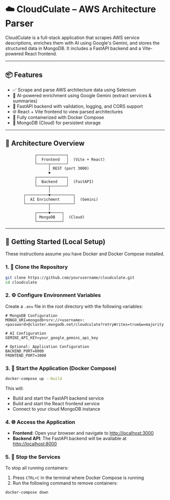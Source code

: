 # ☁️ CloudCulate – AWS Architecture Parser

CloudCulate is a full-stack application that scrapes AWS service descriptions, enriches them with AI using Google's Gemini, and stores the structured data in MongoDB. It includes a FastAPI backend and a Vite-powered React frontend.

---

## 📦 Features

- ✅ Scrape and parse AWS architecture data using Selenium  
- 🤖 AI-powered enrichment using Google Gemini (extract services & summaries)  
- 🧠 FastAPI backend with validation, logging, and CORS support  
- 🌐 React + Vite frontend to view parsed architectures  
- 🐳 Fully containerized with Docker Compose  
- 💾 MongoDB (Cloud) for persistent storage  

---

## 🧱 Architecture Overview

```text
             ┌─────────────┐
             │  Frontend   │  (Vite + React)
             └─────┬───────┘
                   │ REST (port 3000)
                   ▼
             ┌─────────────┐
             │  Backend    │  (FastAPI)
             └─────┬───────┘
                   │
        ┌──────────▼──────────┐
        │  AI Enrichment      │  (Gemini)
        └──────────┬──────────┘
                   │
             ┌─────▼─────┐
             │ MongoDB   │  (Cloud)
             └───────────┘
```

---

## 🚀 Getting Started (Local Setup)

These instructions assume you have Docker and Docker Compose installed.

### 1. 🧾 Clone the Repository

```bash
git clone https://github.com/yourusername/cloudculate.git
cd cloudculate
```

### 2. ⚙️ Configure Environment Variables

Create a `.env` file in the root directory with the following variables:

```env
# MongoDB Configuration
MONGO_URI=mongodb+srv://<username>:<password>@cluster.mongodb.net/cloudculate?retryWrites=true&w=majority

# AI Configuration
GEMINI_API_KEY=your_google_gemini_api_key

# Optional: Application Configuration
BACKEND_PORT=8000
FRONTEND_PORT=3000
```

### 3. 🐳 Start the Application (Docker Compose)

```bash
docker-compose up --build
```

This will:
- Build and start the FastAPI backend service
- Build and start the React frontend service
- Connect to your cloud MongoDB instance

### 4. 🌐 Access the Application

- **Frontend**: Open your browser and navigate to [http://localhost:3000](http://localhost:3000)
- **Backend API**: The FastAPI backend will be available at [http://localhost:8000](http://localhost:8000)

### 5. 🛑 Stop the Services

To stop all running containers:

1. Press `CTRL+C` in the terminal where Docker Compose is running
2. Run the following command to remove containers:

```bash
docker-compose down
```

